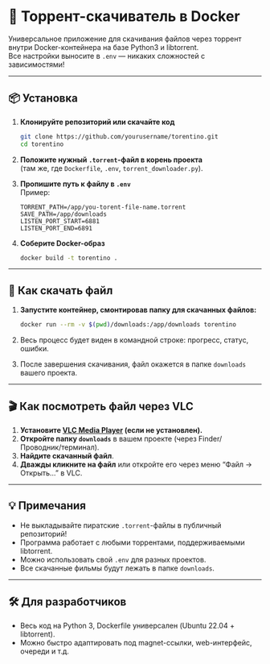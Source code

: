 # 🧲 Торрент-скачиватель в Docker

Универсальное приложение для скачивания файлов через торрент внутри Docker-контейнера на базе Python3 и libtorrent.  
Все настройки выносите в `.env` — никаких сложностей с зависимостями!

---

## 📦 Установка

1. **Клонируйте репозиторий или скачайте код**
    ```bash
    git clone https://github.com/yourusername/torentino.git
    cd torentino
    ```

2. **Положите нужный `.torrent`-файл в корень проекта**  
   (там же, где `Dockerfile`, `.env`, `torrent_downloader.py`).

3. **Пропишите путь к файлу в `.env`**  
   Пример:
    ```
    TORRENT_PATH=/app/you-torent-file-name.torrent
    SAVE_PATH=/app/downloads
    LISTEN_PORT_START=6881
    LISTEN_PORT_END=6891
    ```

4. **Соберите Docker-образ**
    ```bash
    docker build -t torentino .
    ```

---

## 🚀 Как скачать файл

1. **Запустите контейнер, смонтировав папку для скачанных файлов:**
    ```bash
    docker run --rm -v $(pwd)/downloads:/app/downloads torentino
    ```
2. Весь процесс будет виден в командной строке: прогресс, статус, ошибки.

3. После завершения скачивания, файл окажется в папке `downloads` вашего проекта.

---

## 🎬 Как посмотреть файл через VLC

1. **Установите [VLC Media Player](https://www.videolan.org/vlc/) (если не установлен).**
2. **Откройте папку `downloads`** в вашем проекте (через Finder/Проводник/терминал).
3. **Найдите скачанный файл**.
4. **Дважды кликните на файл** или откройте его через меню “Файл → Открыть…” в VLC.

---

## 💡 Примечания

- Не выкладывайте пиратские `.torrent`-файлы в публичный репозиторий!
- Программа работает с любыми торрентами, поддерживаемыми libtorrent.
- Можно использовать свой `.env` для разных проектов.
- Все скачанные фильмы будут лежать в папке `downloads`.

---

## 🛠️ Для разработчиков

- Весь код на Python 3, Dockerfile универсален (Ubuntu 22.04 + libtorrent).
- Можно быстро адаптировать под magnet-ссылки, web-интерфейс, очереди и т.д.
